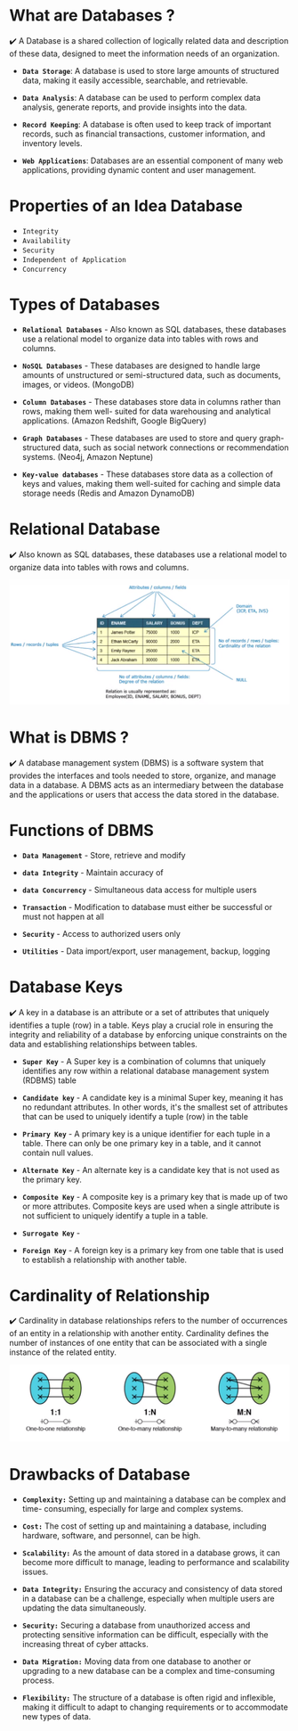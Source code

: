 
# What are Databases ?

✔️ A Database is a shared collection of logically related data and description of these data, designed to meet the information needs of an organization.

- **`Data Storage`**: A database is used to store large amounts of structured data, making it easily accessible, searchable, and retrievable.

- **`Data Analysis`**: A database can be used to perform complex data analysis, generate reports, and provide insights into the data.

- **`Record Keeping`**: A database is often used to keep track of important records, such as financial transactions, customer information, and inventory levels.

- **`Web Applications`**: Databases are an essential component of many web applications, providing dynamic content and user management.

# Properties of an Idea Database

- `Integrity` 
- `Availability` 
- `Security` 
- `Independent of Application` 
- `Concurrency`

# Types of Databases

- **`Relational Databases`** - Also known as SQL databases, these databases use a relational model to organize data into tables with rows and columns. 

- **`NoSQL Databases`** - These databases are designed to handle large amounts of unstructured or semi-structured data, such as documents, images, or videos. (MongoDB)

- **`Column Databases`** - These databases store data in columns rather than rows, making them well- suited for data warehousing and analytical applications. (Amazon Redshift, Google BigQuery)

- **`Graph Databases`** - These databases are used to store and query graph-structured data, such as social network connections or recommendation systems. (Neo4j, Amazon Neptune)

- **`Key-value databases`** - These databases store data as a collection of keys and values, making them well-suited for caching and simple data storage needs (Redis and Amazon DynamoDB)

# Relational Database

✔️ Also known as SQL databases, these databases use a relational model to organize data into tables with rows and columns.

![Relational Databases](https://raw.githubusercontent.com/iamaakashpal/SQL/main/images/Relational%20Databases.png)

# What is DBMS ?

✔️ A database management system (DBMS) is a software system that provides the interfaces and tools needed to store, organize, and manage data in a database. A DBMS acts as an intermediary between the database and the applications or users that access the data stored in the database.

# Functions of DBMS

- **`Data Management`** - Store, retrieve and modify 

- **`data Integrity`** - Maintain accuracy of 

- **`data Concurrency`** - Simultaneous data access for multiple users 

- **`Transaction`** - Modification to database must either be successful or must not happen at all 

- **`Security`** - Access to authorized users only

- **`Utilities`** - Data import/export, user management, backup, logging

# Database Keys

✔️ A key in a database is an attribute or a set of attributes that uniquely identifies a tuple (row) in a table. Keys play a crucial role in ensuring the integrity and reliability of a database by enforcing unique constraints on the data and establishing relationships between tables.

- **`Super Key`** - A Super key is a combination of columns that uniquely identifies any row within a relational database management system (RDBMS) table 

- **`Candidate key`** - A candidate key is a minimal Super key, meaning it has no redundant attributes. In other words, it's the smallest set of attributes that can be used to uniquely identify a tuple (row) in the table

- **`Primary Key`** - A primary key is a unique identifier for each tuple in a table. There can only be one primary key in a table, and it cannot contain null values.

- **`Alternate Key`** - An alternate key is a candidate key that is not used as the primary key. 

- **`Composite Key`** - A composite key is a primary key that is made up of two or more attributes. Composite keys are used when a single attribute is not sufficient to uniquely identify a tuple in a table.

- **`Surrogate Key`** -

- **`Foreign Key`** - A foreign key is a primary key from one table that is used to establish a relationship with another table.

# Cardinality of Relationship

✔️ Cardinality in database relationships refers to the number of occurrences of an entity in a relationship with another entity. Cardinality defines the number of instances of one entity that can be associated with a single instance of the related entity.

![Cardinality of Relationships](https://raw.githubusercontent.com/iamaakashpal/SQL/main/images/Cardinality%20of%20Relationships.png)

# Drawbacks of Database

- **`Complexity:`** Setting up and maintaining a database can be complex and time- consuming, especially for large and complex systems.

- **`Cost:`** The cost of setting up and maintaining a database, including hardware, software, and personnel, can be high.

- **`Scalability:`** As the amount of data stored in a database grows, it can become more difficult to manage, leading to performance and scalability issues.

- **`Data Integrity:`** Ensuring the accuracy and consistency of data stored in a database can be a challenge, especially when multiple users are updating the data simultaneously.

- **`Security:`** Securing a database from unauthorized access and protecting sensitive information can be difficult, especially with the increasing threat of cyber attacks. 

- **`Data Migration:`** Moving data from one database to another or upgrading to a new database can be a complex and time-consuming process.

- **`Flexibility:`** The structure of a database is often rigid and inflexible, making it difficult to adapt to changing requirements or to accommodate new types of data.
